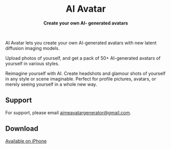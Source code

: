 <div align="center">
  <h1>AI Avatar</h1>
  <p>
    <b>Create your own Al- generated avatars</b>
  </p>
  <br>
</div>

AI Avatar lets you create your own AI-generated avatars with new latent diffusion imaging models.

Upload photos of yourself, and get a pack of 50+ AI-generated avatars of yourself in various styles.

Reimagine yourself with AI. Create headshots and glamour shots of yourself in any style or scene imaginable. Perfect for profile pictures, avatars, or merely seeing yourself in a whole new way.

## Support

For support, please email aimeavatargenerator@gmail.com.

## Download

[Available on iPhone](https://www.apple.com/app-store/)
